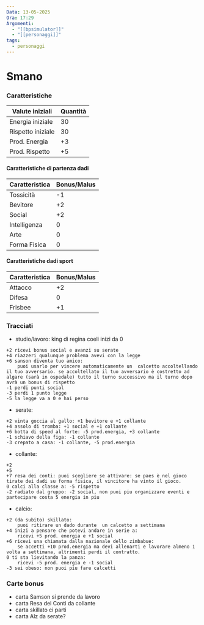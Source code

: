 ```yaml
---
Data: 13-05-2025
Ora: 17:29
Argomenti:
  - "[[bpsimulator]]"
  - "[[personaggi]]"
tags:
  - personaggi
---
```


# Smano


### Caratteristiche

| Valute iniziali   | Quantità |
| ----------------- | -------- |
| Energia iniziale  | 30       |
| Rispetto iniziale | 30       |
| Prod. Energia     | +3       |
| Prod. Rispetto    | +5       |

#### Caratteristiche di partenza dadi

| Caratteristica | Bonus/Malus |
| -------------- | ----------- |
| Tossicità      | -1          |
| Bevitore       | +2          |
| Social         | +2          |
| Intelligenza   | 0           |
| Arte           | 0           |
| Forma Fisica   | 0           |

#### Caratteristiche dadi sport


| Caratteristica | Bonus/Malus |
| -------------- | ----------- |
| Attacco        | +2          |
| Difesa         | 0           |
| Frisbee        | +1          |


### Tracciati

- studio/lavoro: king di regina coeli inizi da 0  
```
+2 ricevi bonus social e avanzi su serate 
+4 riazzeri qualunque problema avevi con la legge  
+6 sanson diventa tuo amico: 
	puoi usarlo per vincere automaticamente un  calcetto accoltellando il tuo avversario. se accoltellato il tuo avversario è costretto ad algare (sarà in ospedale) tutto il turno successivo ma il turno dopo avrà un bonus di rispetto
-1 perdi punti social
-3 perdi 1 punto legge
-5 la legge va a 0 e hai perso
```
- serate: 
```
+2 vinta goccia al gallo: +1 bevitore e +1 collante
+4 assolo di tromba: +1 social e +1 collante
+6 botta di speed al forte: -5 prod.energia, +3 collante
-1 schiavo della figa: -1 collante
-3 crepato a casa: -1 collante, -5 prod.energia
```
- collante: 
```
+2 
+5 
+7 resa dei conti: puoi scegliere se attivare: se paes è nel gioco tirate dei dadi su forma fisica, il vincitore ha vinto il gioco. 
0 calci alla classe a: -5 rispetto
-2 radiato dal gruppo: -2 social, non puoi piu organizzare eventi e partecipare costa 5 energia in piu
```

- calcio:
```
+2 (da subito) skillato: 
	puoi ritirare un dado durante  un calcetto a settimana
+4 inizi a pensare che potevi andare in serie a: 
	ricevi +5 prod. energia e +1 social
+6 ricevi una chiamata dalla nazionale dello zimbabue: 
	se accetti +10 prod.energia ma devi allenarti e lavorare almeno 1 volta a settimana, altrimenti perdi il contratto.
0 ti sta lievitando la panza: 
	ricevi -5 prod. energia e -1 social
-3 sei obeso: non puoi piu fare calcetti
```


### Carte bonus

- carta Samson si prende da lavoro
- carta Resa dei Conti da collante
- carta skillato ci parti
- carta Alz da serate?